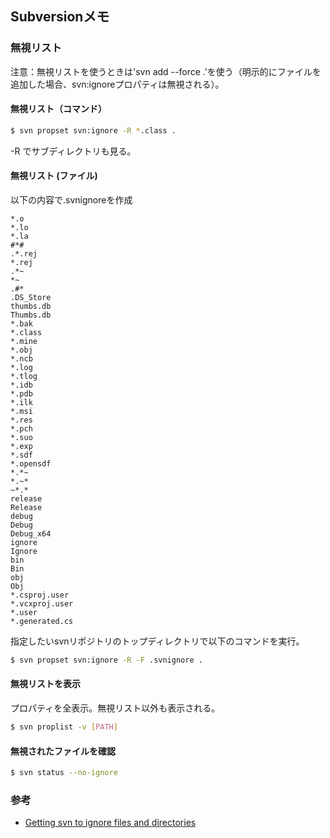 ## Subversionメモ

### 無視リスト
注意：無視リストを使うときは'svn add --force .'を使う（明示的にファイルを追加した場合、svn:ignoreプロパティは無視される）。

#### 無視リスト（コマンド）
```bash
$ svn propset svn:ignore -R *.class .
```

-R でサブディレクトリも見る。

#### 無視リスト (ファイル)
以下の内容で.svnignoreを作成

```
*.o
*.lo
*.la
#*#
.*.rej
*.rej
.*~
*~
.#*
.DS_Store
thumbs.db
Thumbs.db
*.bak
*.class
*.mine
*.obj
*.ncb
*.log
*.tlog
*.idb
*.pdb
*.ilk
*.msi
*.res
*.pch
*.suo
*.exp
*.sdf
*.opensdf
*.*~
*.~*
~*.*
release
Release
debug
Debug
Debug_x64
ignore
Ignore
bin
Bin
obj
Obj
*.csproj.user
*.vcxproj.user
*.user
*.generated.cs 
```

指定したいsvnリポジトリのトップディレクトリで以下のコマンドを実行。

```bash
$ svn propset svn:ignore -R -F .svnignore .
```

#### 無視リストを表示
プロパティを全表示。無視リスト以外も表示される。
```bash
$ svn proplist -v [PATH]
```

#### 無視されたファイルを確認
```bash
$ svn status --no-ignore
```

### 参考
* [Getting svn to ignore files and directories](http://superchlorine.com/2013/08/getting-svn-to-ignore-files-and-directories/)

